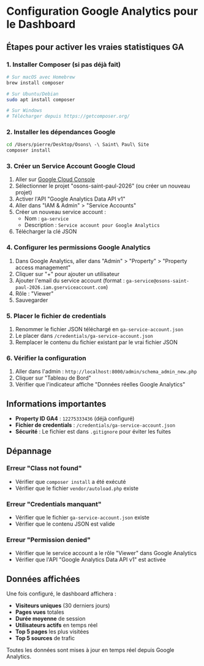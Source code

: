# Configuration Google Analytics pour le Dashboard

## Étapes pour activer les vraies statistiques GA

### 1. Installer Composer (si pas déjà fait)

```bash
# Sur macOS avec Homebrew
brew install composer

# Sur Ubuntu/Debian
sudo apt install composer

# Sur Windows
# Télécharger depuis https://getcomposer.org/
```

### 2. Installer les dépendances Google

```bash
cd /Users/pierre/Desktop/Osons\ -\ Saint\ Paul\ Site
composer install
```

### 3. Créer un Service Account Google Cloud

1. Aller sur [Google Cloud Console](https://console.cloud.google.com/)
2. Sélectionner le projet "osons-saint-paul-2026" (ou créer un nouveau projet)
3. Activer l'API "Google Analytics Data API v1"
4. Aller dans "IAM & Admin" > "Service Accounts"
5. Créer un nouveau service account :
   - Nom : `ga-service`
   - Description : `Service account pour Google Analytics`
6. Télécharger la clé JSON

### 4. Configurer les permissions Google Analytics

1. Dans Google Analytics, aller dans "Admin" > "Property" > "Property access management"
2. Cliquer sur "+" pour ajouter un utilisateur
3. Ajouter l'email du service account (format : `ga-service@osons-saint-paul-2026.iam.gserviceaccount.com`)
4. Rôle : "Viewer"
5. Sauvegarder

### 5. Placer le fichier de credentials

1. Renommer le fichier JSON téléchargé en `ga-service-account.json`
2. Le placer dans `/credentials/ga-service-account.json`
3. Remplacer le contenu du fichier existant par le vrai fichier JSON

### 6. Vérifier la configuration

1. Aller dans l'admin : `http://localhost:8000/admin/schema_admin_new.php`
2. Cliquer sur "Tableau de Bord"
3. Vérifier que l'indicateur affiche "Données réelles Google Analytics"

## Informations importantes

- **Property ID GA4** : `12275333436` (déjà configuré)
- **Fichier de credentials** : `/credentials/ga-service-account.json`
- **Sécurité** : Le fichier est dans `.gitignore` pour éviter les fuites

## Dépannage

### Erreur "Class not found"
- Vérifier que `composer install` a été exécuté
- Vérifier que le fichier `vendor/autoload.php` existe

### Erreur "Credentials manquant"
- Vérifier que le fichier `ga-service-account.json` existe
- Vérifier que le contenu JSON est valide

### Erreur "Permission denied"
- Vérifier que le service account a le rôle "Viewer" dans Google Analytics
- Vérifier que l'API "Google Analytics Data API v1" est activée

## Données affichées

Une fois configuré, le dashboard affichera :

- **Visiteurs uniques** (30 derniers jours)
- **Pages vues** totales
- **Durée moyenne** de session
- **Utilisateurs actifs** en temps réel
- **Top 5 pages** les plus visitées
- **Top 5 sources** de trafic

Toutes les données sont mises à jour en temps réel depuis Google Analytics.
